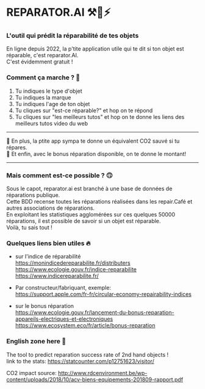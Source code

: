 # REPARATOR.AI ⚒🚀⚡  
### L'outil qui prédit la réparabilité de tes objets  

En ligne depuis 2022, la p'tite application utile qui te dit si ton objet est réparable, c'est reparator.AI.  
C'est évidemment gratuit !  

### Comment ça marche ? 🙉  
1. Tu indiques le type d'objet  
2. Tu indiques la marque  
3. Tu indiques l'age de ton objet  
4. Tu cliques sur "est-ce réparable?" et hop on te répond  
5. Tu cliques sur "les meilleurs tutos" et hop on te donne les liens des meilleurs tutos video du web  
  
****  
🌱 En plus, la ptite app sympa te donne un équivalent CO2 sauvé si tu répares.  
🌈 Et enfin, avec le bonus réparation disponible, on te donne le montant!
****  

### Mais comment est-ce possible ? 🙃  
Sous le capot, reparator.ai est branché à une base de données de réparations publique.  
Cette BDD recense toutes les réparations réalisées dans les repair.Café et autres associations de réparations.  
En exploitant les statistiques agglomérées sur ces quelques 50000 réparations, il est possible de savoir si un objet est réparable.  
Voilà, tu sais tout !  

### Quelques liens bien utiles 🔥  
- sur l'indice de réparabilité  
https://monindicedereparabilite.fr/distributers  
https://www.ecologie.gouv.fr/indice-reparabilite  
https://www.indicereparabilite.fr/  

- Par constructeur/fabriquant, exemple:  
https://support.apple.com/fr-fr/circular-economy-repairability-indices  

- sur le bonus réparation  
https://www.ecologie.gouv.fr/lancement-du-bonus-reparation-appareils-electriques-et-electroniques  
https://www.ecosystem.eco/fr/article/bonus-reparation  


### English zone here  🤘
The tool to predict reparation success rate of 2nd hand objects !  
link to the stats: https://statcounter.com/p12751623/visitor/

CO2 impact source: http://www.rdcenvironment.be/wp-content/uploads/2018/10/acv-biens-equipements-201809-rapport.pdf
